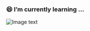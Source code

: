 ###  😄 I’m currently learning ...

<!--
**echooys/echooys** is a ✨ _special_ ✨ repository because its `README.md` (this file) appears on your GitHub profile.

Here are some ideas to get you started:

- 🔭 I’m currently working on ...
- 🌱 I’m currently learning ...
- 👯 I’m looking to collaborate on ...
- 🤔 I’m looking for help with ...
- 💬 Ask me about ...
- 📫 How to reach me: ...
- 😄 Pronouns: ...
- ⚡ Fun fact: ...
-->
![Image text](http://img.netbian.com/file/2020/0814/fbb1db7f27e748086d30301c6540918f.jpg)


<!--

vscode sys settings

// token：d3b943fc27fa3b6f66c62fa5c3b0d56def673344

// 旧的GistId:1c0a57d098892c2d7746b6951f897c7a
// 新的GistId:3449ea1bcf7c2e9cf24f3db65bc51a0c
-->
